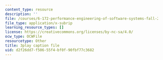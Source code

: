 ```yaml
---
content_type: resource
description: ''
file: /courses/6-172-performance-engineering-of-software-systems-fall-2018/d2f26dd7f50655f4bf0f90fbf77c3682_euO8bqSW_Ow.vtt
file_type: application/x-subrip
learning_resource_types: []
license: https://creativecommons.org/licenses/by-nc-sa/4.0/
ocw_type: OCWFile
resourcetype: Other
title: 3play caption file
uid: d2f26dd7-f506-55f4-bf0f-90fbf77c3682
---
```

